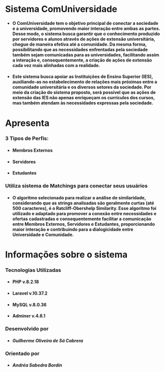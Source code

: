 # Sistema ComUniversidade
 - #### O ComUniversidade tem o objetivo principal de conectar a sociedade e a universidade, promovendo maior interação entre ambas as partes. Desse modo, o sistema busca garantir que o conhecimento produzido por servidores e alunos através de ações de extensão universitária, chegue de maneira efetiva até a comunidade. Da mesma forma, possibilitando que as necessidades enfrentadas pela sociedade também sejam comunicadas para as universidades, facilitando assim a interação e, consequentemente, a criação de ações de extensão cada vez mais alinhadas com a realidade.
 - #### Este sistema busca apoiar as Instituições de Ensino Superior (IES), auxiliando-as no estabelecimento de relações mais próximas entre a comunidade universitária e os diversos setores da sociedade. Por meio da criação do sistema proposto, será possível que as ações de extensão das IES não apenas enriqueçam os currículos dos cursos, mas também atendam às necessidades expressas pela sociedade.


# Apresenta
### 3 Tipos de Perfis:
 - #### Membros Externos
 - #### Servidores
 - #### Estudantes
   
### Utiliza sistema de Matchings para conectar seus usuários
 - #### O algoritmo selecionado para realizar a análise de similaridade, considerando que as strings analisadas são geralmente curtas (até 500 caracteres), é o Ratcliff-Obershelp Similarity. Esse algoritmo foi utilizado e adaptado para promover a conexão entre necessidades e ofertas cadastradas e consequentemente facilitar a comunicação entre Membros Externos, Servidores e Estudantes, proporcionando maior interação e contribuindo para a dialogicidade entre Universidade e Comunidade.

# Informações sobre o sistema
### Tecnologias Utilizadas
- #### PHP v.8.2.18
- #### Laravel v.10.37.2
- #### MySQL v.8.0.36
- #### Adminer v.4.8.1

### Desenvolvido por
- #### *Guilherme Oliveira de Sá Cabrera*
### Orientado por
- #### *Andréa Sabedra Bordin*
